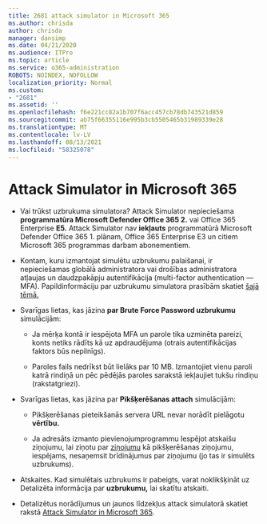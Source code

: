 ```yaml
---
title: 2681 attack simulator in Microsoft 365
ms.author: chrisda
author: chrisda
manager: dansimp
ms.date: 04/21/2020
ms.audience: ITPro
ms.topic: article
ms.service: o365-administration
ROBOTS: NOINDEX, NOFOLLOW
localization_priority: Normal
ms.custom:
- "2681"
ms.assetid: ''
ms.openlocfilehash: f6e221cc82a1b707f6acc457cb78db743521d859
ms.sourcegitcommit: ab75f66355116e995b3cb5505465b31989339e28
ms.translationtype: MT
ms.contentlocale: lv-LV
ms.lasthandoff: 08/13/2021
ms.locfileid: "58325078"
---
```

# <a name="attack-simulator-in-microsoft-365"></a>Attack Simulator in Microsoft 365

- Vai trūkst uzbrukuma simulatora? Attack Simulator nepieciešama **programmatūra Microsoft Defender Office 365 2.** vai Office 365 Enterprise **E5.** Attack Simulator nav **iekļauts** programmatūrā Microsoft Defender Office 365 1. plānam, Office 365 Enterprise E3 un citiem Microsoft 365 programmas darbam abonementiem.

- Kontam, kuru izmantojat simulētu uzbrukumu palaišanai, ir nepieciešamas globālā administratora vai drošības administratora atļaujas un daudzpakāpju autentifikācija (multi-factor authentication — MFA). Papildinformāciju par uzbrukumu simulatora prasībām skatiet [šajā tēmā.](https://docs.microsoft.com/microsoft-365/security/office-365-security/attack-simulator)

- Svarīgas lietas, kas jāzina **par Brute Force Password uzbrukumu** simulācijām:

  - Ja mērķa kontā ir iespējota MFA un parole tika uzminēta pareizi, konts netiks rādīts kā uz apdraudējuma (otrais autentifikācijas faktors būs nepilnīgs).

  - Paroles fails nedrīkst būt lielāks par 10 MB. Izmantojiet vienu paroli katrā rindiņā un pēc pēdējās paroles sarakstā iekļaujiet tukšu rindiņu (rakstatgriezi).

- Svarīgas lietas, kas jāzina par **Pikšķerēšanas attach** simulācijām:

  - Pikšķerēšanas pieteikšanās servera URL nevar norādīt pielāgotu **vērtību.**

  - Ja adresāts izmanto pievienojumprogrammu Iespējot atskaišu ziņojumu, lai ziņotu par [ziņojumu](https://docs.microsoft.com/microsoft-365/security/office-365-security/enable-the-report-message-add-in) kā pikšķerēšanas ziņojumu, iespējams, nesaņemsit brīdinājumus par ziņojumu (jo tas ir simulēts uzbrukums).

- Atskaites. Kad simulētais uzbrukums ir pabeigts, varat noklikšķināt uz Detalizēta informācija par **uzbrukumu,** lai skatītu atskaiti.

- Detalizētus norādījumus un jaunos līdzekļus attack simulatorā skatiet rakstā [Attack Simulator in Microsoft 365](https://docs.microsoft.com/microsoft-365/security/office-365-security/attack-simulator).
